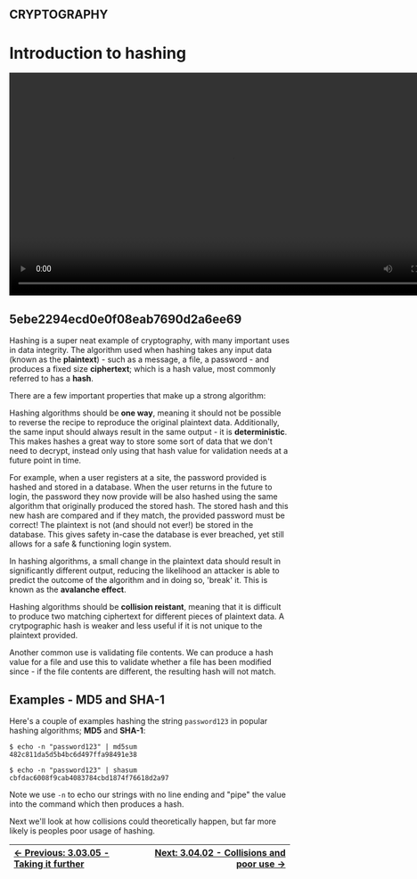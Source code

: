 ## CRYPTOGRAPHY

# Introduction to hashing

<div align="center">
  <video src="https://github.com/alphyos/CyberStart-2023/assets/116646389/93af2c2c-283a-449f-bd0f-98a437aa288b" width="800" />
</div>

## 5ebe2294ecd0e0f08eab7690d2a6ee69

Hashing is a super neat example of cryptography, with many important
uses in data integrity. The algorithm used when hashing takes any input
data (known as the **plaintext**) - such as a message, a file, a password - and produces a fixed size **ciphertext**; which is a hash value, most commonly referred to has a **hash**.

There are a few important properties that make up a strong algorithm:

Hashing algorithms should be **one way**, meaning it
should not be possible to reverse the recipe to reproduce the original
plaintext data. Additionally, the same input should always result in the
 same output - it is **deterministic**. This makes hashes a
 great way to store some sort of data that we don't need to decrypt,
instead only using that hash value for validation needs at a future
point in time.

For example, when a user registers at a site, the password provided
is hashed and stored in a database. When the user returns in the future
to login, the password they now provide will be also hashed using the
same algorithm that originally produced the stored hash. The stored hash
 and this new hash are compared and if they match, the provided password
 must be correct! The plaintext is not (and should not ever!) be stored
in the database. This gives safety in-case the database is ever
breached, yet still allows for a safe & functioning login system.

In hashing algorithms, a small change in the plaintext data should
result in significantly different output, reducing the likelihood an
attacker is able to predict the outcome of the algorithm and in doing
so, 'break' it. This is known as the **avalanche effect**.

Hashing algorithms should be **collision reistant**,
meaning that it is difficult to produce two matching ciphertext for
different pieces of plaintext data. A crytpographic hash is weaker and
less useful if it is not unique to the plaintext provided.

Another common use is validating file contents. We can produce a hash
 value for a file and use this to validate whether a file has been
modified since - if the file contents are different, the resulting hash
will not match.

## Examples - MD5 and SHA-1

Here's a couple of examples hashing the string `password123` in popular hashing algorithms; **MD5** and **SHA-1**:

```console
$ echo -n "password123" | md5sum
482c811da5d5b4bc6d497ffa98491e38

$ echo -n "password123" | shasum
cbfdac6008f9cab4083784cbd1874f76618d2a97
```

Note we use `-n` to echo our strings with no line ending and "pipe" the value into the command which then produces a hash.

Next we'll look at how collisions could theoretically happen, but far more likely is peoples poor usage of hashing.

<div align="center">

[← Previous: 3.03.05 - Taking it further](TakingItFurther3.3.5.md) | [Next: 3.04.02 - Collisions and poor use →](CollisionsAndPoorUse3.4.2.md)
:-|-:

